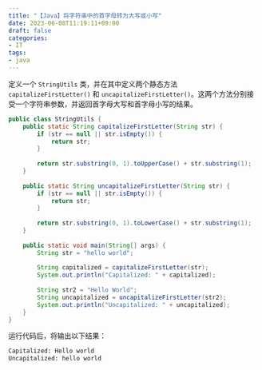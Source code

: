 ```yaml
---
title: "【Java】将字符串中的首字母转为大写或小写"
date: 2023-06-08T11:19:11+09:00
draft: false
categories:
- IT
tags:
- java
---
```




定义一个 `StringUtils` 类，并在其中定义两个静态方法 `capitalizeFirstLetter()` 和 `uncapitalizeFirstLetter()`。这两个方法分别接受一个字符串参数，并返回首字母大写和首字母小写的结果。

```java
public class StringUtils {
    public static String capitalizeFirstLetter(String str) {
        if (str == null || str.isEmpty()) {
            return str;
        }
        
        return str.substring(0, 1).toUpperCase() + str.substring(1);
    }
    
    public static String uncapitalizeFirstLetter(String str) {
        if (str == null || str.isEmpty()) {
            return str;
        }
        
        return str.substring(0, 1).toLowerCase() + str.substring(1);
    }
    
    public static void main(String[] args) {
        String str = "hello world";
        
        String capitalized = capitalizeFirstLetter(str);
        System.out.println("Capitalized: " + capitalized);
        
        String str2 = "Hello World";
        String uncapitalized = uncapitalizeFirstLetter(str2);
        System.out.println("Uncapitalized: " + uncapitalized);
    }
}
```

运行代码后，将输出以下结果：

```tex
Capitalized: Hello world
Uncapitalized: hello world
```

